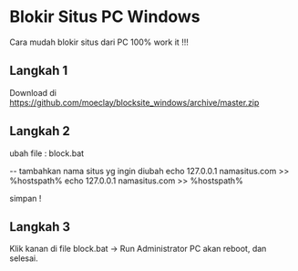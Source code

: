 # Blokir Situs PC Windows
Cara mudah blokir situs dari PC 100% work it !!!

## Langkah 1
Download di https://github.com/moeclay/blocksite_windows/archive/master.zip

## Langkah 2
ubah file : block.bat

-- tambahkan nama situs yg ingin diubah
echo 127.0.0.1 namasitus.com >> %hostspath%
echo 127.0.0.1 namasitus.com >> %hostspath%

simpan !

## Langkah 3
Klik kanan di file block.bat -> Run Administrator
PC akan reboot, dan selesai.
